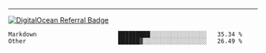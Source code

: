 ---
[![DigitalOcean Referral Badge](https://web-platforms.sfo2.digitaloceanspaces.com/WWW/Badge%203.svg)](https://www.digitalocean.com/?refcode=37fa54d82492&utm_campaign=Referral_Invite&utm_medium=Referral_Program&utm_source=badge)

<!--START_SECTION:waka-->

```text
Markdown                       █████████░░░░░░░░░░░░░░░░   35.34 %
Other                          ██████▓░░░░░░░░░░░░░░░░░░   26.49 %
```

<!--END_SECTION:waka-->


[linkedin]: https://www.linkedin.com/in/mohamed-elh/

